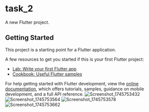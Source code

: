 # task_2

A new Flutter project.

## Getting Started

This project is a starting point for a Flutter application.

A few resources to get you started if this is your first Flutter project:

- [Lab: Write your first Flutter app](https://docs.flutter.dev/get-started/codelab)
- [Cookbook: Useful Flutter samples](https://docs.flutter.dev/cookbook)

For help getting started with Flutter development, view the
[online documentation](https://docs.flutter.dev/), which offers tutorials,
samples, guidance on mobile development, and a full API reference.
![Screenshot_1745753432](https://github.com/user-attachments/assets/ef43ee28-64c4-4aa1-9953-246ecb587ee4)
![Screenshot_1745753564](https://github.com/user-attachments/assets/25ee5ccf-d857-4f08-9769-8aec8b69db46)
![Screenshot_1745753578](https://github.com/user-attachments/assets/7d4725d6-0214-40c1-bc55-aa9dc3f970dd)
![Screenshot_1745753662](https://github.com/user-attachments/assets/e177c5fc-0cea-4ba5-9bd7-0aea7c31c08e)
